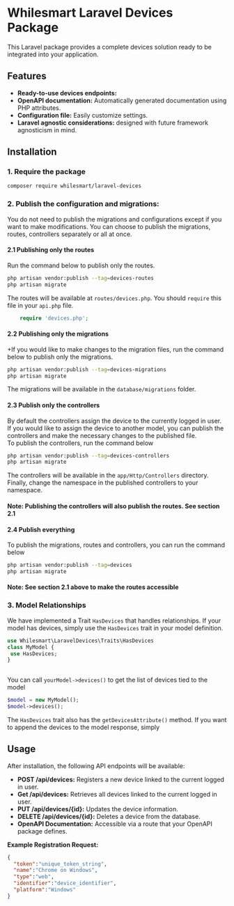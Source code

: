 # Whilesmart Laravel  Devices Package

This Laravel package provides a complete devices solution ready to be integrated into your application.

## Features

* **Ready-to-use devices endpoints:**
* **OpenAPI documentation:** Automatically generated documentation using PHP attributes.
* **Configuration file:** Easily customize settings.
* **Laravel agnostic considerations:** designed with future framework agnosticism in mind.

## Installation

### 1. Require the package

   ```bash
   composer require whilesmart/laravel-devices
   ```

### 2. Publish the configuration and migrations:

You do not need to publish the migrations and configurations except if you want to make modifications. You can choose to
publish
the migrations, routes, controllers separately or all at once.

#### 2.1 Publishing only the routes

Run the command below to publish only the routes.

```bash
php artisan vendor:publish --tag=devices-routes
php artisan migrate
```

The routes will be available at `routes/devices.php`. You should `require` this file in your `api.php` file.

```php
    require 'devices.php';
```

#### 2.2 Publishing only the migrations

+If you would like to make changes to the migration files, run the command below to publish only the migrations.

```bash
php artisan vendor:publish --tag=devices-migrations
php artisan migrate
```

The migrations will be available in the `database/migrations` folder.

#### 2.3 Publish only the controllers

By default the controllers assign the device to the currently logged in user. If you would like to assign the device to
another model, you can publish the controllers and make the necessary changes to the published file. <br/>
To publish the controllers, run the command below

```bash
php artisan vendor:publish --tag=devices-controllers
php artisan migrate
```

The controllers will be available in the `app/Http/Controllers` directory.
Finally, change the namespace in the published controllers to your namespace.

#### Note: Publishing the controllers will also publish the routes. See section 2.1

#### 2.4 Publish everything

To publish the migrations, routes and controllers, you can run the command below

```bash
php artisan vendor:publish --tag=devices
php artisan migrate
```

#### Note: See section 2.1 above to make the routes accessible

### 3. Model Relationships

We have implemented a Trait `HasDevices` that handles relationships. If your model has devices, simply use the
`HasDevices` trait in your model definition.

```php
use Whilesmart\LaravelDevices\Traits\HasDevices
class MyModel {
 use HasDevices;
}
 
```

You can call `yourModel->devices()` to get the list of devices tied to the model

```php
$model = new MyModel();
$model->devices();
```

The `HasDevices` trait also has the `getDevicesAttribute()` method. If you want to append the devices to the model response, simply
## Usage

After installation, the following API endpoints will be available:

* **POST /api/devices:** Registers a new device linked to the current logged in user.
* **Get /api/devices:** Retrieves all devices linked to the current logged in user.
* **PUT /api/devices/{id}:** Updates the device information.
* **DELETE /api/devices/{id}:** Deletes a device from the database.
* **OpenAPI Documentation:** Accessible via a route that your OpenAPI package defines.

**Example Registration Request:**

```json
{
  "token":"unique_token_string",
  "name":"Chrome on Windows",
  "type":"web",
  "identifier":"device_identifier",
  "platform":"Windows"
}
